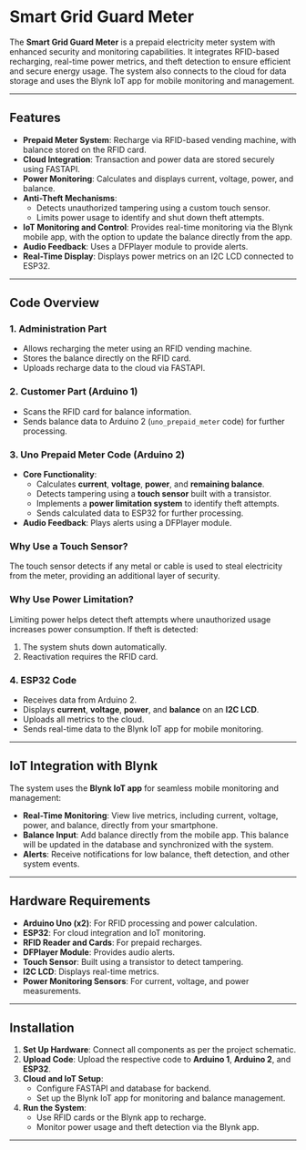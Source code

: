 # Smart Grid Guard Meter  

The **Smart Grid Guard Meter** is a prepaid electricity meter system with enhanced security and monitoring capabilities. It integrates RFID-based recharging, real-time power metrics, and theft detection to ensure efficient and secure energy usage. The system also connects to the cloud for data storage and uses the Blynk IoT app for mobile monitoring and management.  

---

## Features  

- **Prepaid Meter System**: Recharge via RFID-based vending machine, with balance stored on the RFID card.  
- **Cloud Integration**: Transaction and power data are stored securely using FASTAPI.  
- **Power Monitoring**: Calculates and displays current, voltage, power, and balance.  
- **Anti-Theft Mechanisms**:  
  - Detects unauthorized tampering using a custom touch sensor.  
  - Limits power usage to identify and shut down theft attempts.  
- **IoT Monitoring and Control**: Provides real-time monitoring via the Blynk mobile app, with the option to update the balance directly from the app.  
- **Audio Feedback**: Uses a DFPlayer module to provide alerts.  
- **Real-Time Display**: Displays power metrics on an I2C LCD connected to ESP32.  

---

## Code Overview  

### 1. **Administration Part**  
- Allows recharging the meter using an RFID vending machine.  
- Stores the balance directly on the RFID card.  
- Uploads recharge data to the cloud via FASTAPI.  

### 2. **Customer Part (Arduino 1)**  
- Scans the RFID card for balance information.  
- Sends balance data to Arduino 2 (`uno_prepaid_meter` code) for further processing.  

### 3. **Uno Prepaid Meter Code (Arduino 2)**  
- **Core Functionality**:  
  - Calculates **current**, **voltage**, **power**, and **remaining balance**.  
  - Detects tampering using a **touch sensor** built with a transistor.  
  - Implements a **power limitation system** to identify theft attempts.  
  - Sends calculated data to ESP32 for further processing.  
- **Audio Feedback**: Plays alerts using a DFPlayer module.  

### Why Use a Touch Sensor?  
The touch sensor detects if any metal or cable is used to steal electricity from the meter, providing an additional layer of security.  

### Why Use Power Limitation?  
Limiting power helps detect theft attempts where unauthorized usage increases power consumption. If theft is detected:  
1. The system shuts down automatically.  
2. Reactivation requires the RFID card.  

### 4. **ESP32 Code**  
- Receives data from Arduino 2.  
- Displays **current**, **voltage**, **power**, and **balance** on an **I2C LCD**.  
- Uploads all metrics to the cloud.  
- Sends real-time data to the Blynk IoT app for mobile monitoring.  

---

## IoT Integration with Blynk  

The system uses the **Blynk IoT app** for seamless mobile monitoring and management:  

- **Real-Time Monitoring**: View live metrics, including current, voltage, power, and balance, directly from your smartphone.  
- **Balance Input**: Add balance directly from the mobile app. This balance will be updated in the database and synchronized with the system.  
- **Alerts**: Receive notifications for low balance, theft detection, and other system events.  
---

## Hardware Requirements  

- **Arduino Uno (x2)**: For RFID processing and power calculation.  
- **ESP32**: For cloud integration and IoT monitoring.  
- **RFID Reader and Cards**: For prepaid recharges.  
- **DFPlayer Module**: Provides audio alerts.  
- **Touch Sensor**: Built using a transistor to detect tampering.  
- **I2C LCD**: Displays real-time metrics.  
- **Power Monitoring Sensors**: For current, voltage, and power measurements.  

---

## Installation  

1. **Set Up Hardware**: Connect all components as per the project schematic.  
2. **Upload Code**: Upload the respective code to **Arduino 1**, **Arduino 2**, and **ESP32**.  
3. **Cloud and IoT Setup**:  
   - Configure FASTAPI and database for backend.  
   - Set up the Blynk IoT app for monitoring and balance management.  
4. **Run the System**:  
   - Use RFID cards or the Blynk app to recharge.  
   - Monitor power usage and theft detection via the Blynk app.  

---
